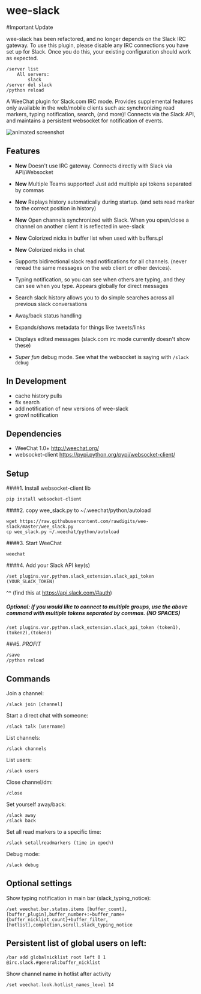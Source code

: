 


wee-slack
=========

#Important Update

wee-slack has been refactored, and no longer depends on the Slack IRC gateway. To use this plugin, please disable any IRC connections you have set up for Slack. Once you do this, your existing configuration should work as expected.

```
/server list
    All servers:
        slack
/server del slack
/python reload
```

A WeeChat plugin for Slack.com IRC mode. Provides supplemental features only available in the web/mobile clients such as: synchronizing read markers, typing notification, search, (and more)! Connects via the Slack API, and maintains a persistent websocket for notification of events.

![animated screenshot](https://dl.dropboxusercontent.com/u/566560/slack.gif)

Features
--------
  * **New** Doesn't use IRC gateway. Connects directly with Slack via API/Websocket
  * **New** Multiple Teams supported! Just add multiple api tokens separated by commas
  * **New** Replays history automatically during startup. (and sets read marker to the correct position in history)
  * **New** Open channels synchronized with Slack. When you open/close a channel on another client it is reflected in wee-slack
  * **New** Colorized nicks in buffer list when used with buffers.pl
  * **New** Colorized nicks in chat
  * Supports bidirectional slack read notifications for all channels. (never reread the same messages on the web client or other devices).
  * Typing notification, so you can see when others are typing, and they can see when you type. Appears globally for direct messages
  * Search slack history allows you to do simple searches across all previous slack conversations
  * Away/back status handling
  * Expands/shows metadata for things like tweets/links
  * Displays edited messages (slack.com irc mode currently doesn't show these)

  * *Super fun* debug mode. See what the websocket is saying with `/slack debug`

In Development
--------------
  * cache history pulls
  * fix search
  * add notification of new versions of wee-slack
  * growl notification


Dependencies
------------
  * WeeChat 1.0+ http://weechat.org/ 
  * websocket-client https://pypi.python.org/pypi/websocket-client/

Setup
------

####1. Install websocket-client lib
```
pip install websocket-client
```

####2. copy wee_slack.py to ~/.weechat/python/autoload
```
wget https://raw.githubusercontent.com/rawdigits/wee-slack/master/wee_slack.py
cp wee_slack.py ~/.weechat/python/autoload
```

####3. Start WeeChat
```
weechat
```

####4. Add your Slack API key(s)
```
/set plugins.var.python.slack_extension.slack_api_token (YOUR_SLACK_TOKEN)
```
^^ (find this at https://api.slack.com/#auth)
##### Optional: If you would like to connect to multiple groups, use the above command with multiple tokens separated by commas. (NO SPACES)
    
```
/set plugins.var.python.slack_extension.slack_api_token (token1),(token2),(token3)
```

###5. $PROFIT$
```
/save
/python reload
```

Commands
--------

Join a channel:
```
/slack join [channel]
```

Start a direct chat with someone:
```
/slack talk [username]
```

List channels:
```
/slack channels
```

List users:
```
/slack users
```

Close channel/dm:
```
/close
```

Set yourself away/back:
```
/slack away
/slack back
```

Set all read markers to a specific time:
```
/slack setallreadmarkers (time in epoch)
```

Debug mode:
```
/slack debug
```

Optional settings
----------------

Show typing notification in main bar (slack_typing_notice):
```
/set weechat.bar.status.items [buffer_count],[buffer_plugin],buffer_number+:+buffer_name+{buffer_nicklist_count}+buffer_filter,[hotlist],completion,scroll,slack_typing_notice
```

Persistent list of global users on left:
-------------
```
/bar add globalnicklist root left 0 1 @irc.slack.#general:buffer_nicklist
```

Show channel name in hotlist after activity
```
/set weechat.look.hotlist_names_level 14
```






    
